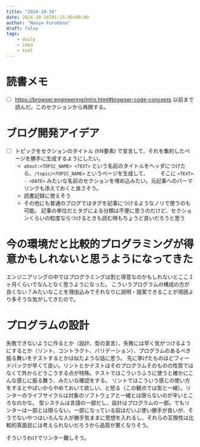 ```yaml
---
title: "2024-10-16"
date: 2024-10-16T01:15:45+09:00
author: "Naoya Furudono"
draft: false
tags:
    - daily
    - idea
    - tool
---
```


# 読書メモ

- [ ] https://browser.engineering/intro.html#browser-code-concepts 以前まで読んだ。このセクションから再開する。

# ブログ開発アイデア

- [ ] トピックをセクションのタイトル (hN要素) で宣言して、それを集約したページを勝手に生成するようにしたい。
  - `about:<TOPIC_NAME> <TEXT>` という名前のタイトルをヘッダにつけたら、`/topic/<TOPIC_NAME>` というページを生成して、
  　　そこに `<TEXT> - <DATE>` みたいな名前のセクションを埋め込みたい。元記事へのパーマリンクも添えておくと良さそう。
  - 読書記録に使えそう
  - その他にも普通のブログではタグを記事につけるようなノリで使うのも可能。
    記事の単位だとタグによる分類は不便に思うのだけど、セクションくらいの粒度ならつけるときも読む時もちょうど良いだろうと思う
  
# 今の環境だと比較的プログラミングが得意かもしれないと思うようになってきた

エンジニアリングの中ではプログラミングは割と得意なのかもしれないとここ１ヶ月くらいでなんとなく思うようになった。
こういうプログラムの構成の方が良くない？みたいなことを理由込みでそれなりに説明・提案できることが周囲より多そうな気がしてきたので。

# プログラムの設計

失敗できないように作るとか（設計、型の宣言）、失敗には早く気がつけるようにするとか（リント、コントラクト、バリデーション）、プログラムのあるべき振る舞いをテストするとかは似たような話に思う。
先に挙げたものほどフィードバックが早くて良い。リントとかテストはそのプログラムそのものの性質ではなくて外からどうこうする点が特殊。テストではこういうふうに使うと確かにこんな感じに振る舞う、みたいな確認をする。
リントではこういう感じの使い方をするとやばいからやめておいて欲しい、と怒る（この観点では型と一緒）。リンターのライフサイクルは対象のソフトウェアと一緒とは限らないのが辛いところなのかな。
型システムは言語の一部だし、設計はプログラムの一部。でもリンターは一部とは限らない。一部になっている奴はだいぶ使い勝手が良いが、そうでないやつはいろんな人が勝手気ままに思想を入れるし、それらの互換性は比較的真面目には考えられないだろうから品質が悪くなりそう。

そういうわけでリンター難しそう。
